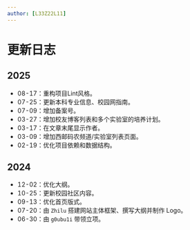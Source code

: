 ```yaml
---
author: [L33Z22L11]
---
```


# 更新日志

<style scoped>
ul {
   font-variant-numeric: tabular-nums;
}
</style>

## 2025

- 08-17：重构项目Lint风格。
- 07-25：更新本科专业信息、校园网指南。
- 07-09：增加备案号。
- 03-27：增加校友博客列表和多个实验室的培养计划。
- 03-17：在文章末尾显示作者。
- 03-09：增加西邮码农频道/实验室列表页面。
- 02-19：优化项目依赖和数据结构。

## 2024

- 12-02：优化大纲。
- 10-25：更新校园社区内容。
- 09-13：优化首页版式。
- 07-20：由 `Zhilu` 搭建网站主体框架、撰写大纲并制作 Logo。
- 06-30：由 `g0ubu1i` 带领立项。
